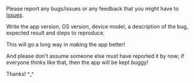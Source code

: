 Please report any bugs/issues or any feedback that you might have to [Issues](https://github.com/CSWCSS-InnoTech/InnoTech-eLearning/issues/new).

Write the app version, OS version, device model, a description of the bug, expected result and steps to reproduce.

This will go a long way in making the app better!

And please don't assume someone else must have reported it by now; if everyone thinks like that, then the app will be kept buggy!

Thanks! ^_^
